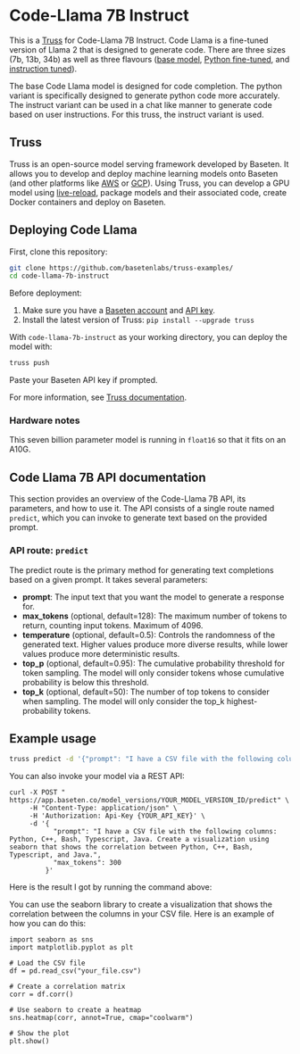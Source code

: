 # Code-Llama 7B Instruct

This is a [Truss](https://truss.baseten.co/) for Code-Llama 7B Instruct. Code Llama is a fine-tuned version of Llama 2 that is designed to generate code. There are three sizes (7b, 13b, 34b) as well as three flavours ([base model](https://huggingface.co/codellama/CodeLlama-7b-hf), [Python fine-tuned](https://huggingface.co/codellama/CodeLlama-7b-Python-hf), and [instruction tuned](https://huggingface.co/codellama/CodeLlama-7b-Instruct-hf)).

The base Code Llama model is designed for code completion. The python variant is specifically designed to generate python code more accurately. The instruct variant can be used in a chat like manner to generate code based on user instructions. For this truss, the instruct variant is used.

## Truss

Truss is an open-source model serving framework developed by Baseten. It allows you to develop and deploy machine learning models onto Baseten (and other platforms like [AWS](https://truss.baseten.co/deploy/aws) or [GCP](https://truss.baseten.co/deploy/gcp)). Using Truss, you can develop a GPU model using [live-reload](https://baseten.co/blog/technical-deep-dive-truss-live-reload), package models and their associated code, create Docker containers and deploy on Baseten.


## Deploying Code Llama

First, clone this repository:

```sh
git clone https://github.com/basetenlabs/truss-examples/
cd code-llama-7b-instruct
```

Before deployment:

1. Make sure you have a [Baseten account](https://app.baseten.co/signup) and [API key](https://app.baseten.co/settings/account/api_keys).
2. Install the latest version of Truss: `pip install --upgrade truss`

With `code-llama-7b-instruct` as your working directory, you can deploy the model with:

```sh
truss push
```

Paste your Baseten API key if prompted.

For more information, see [Truss documentation](https://truss.baseten.co).

### Hardware notes

This seven billion parameter model is running in `float16` so that it fits on an A10G.

## Code Llama 7B API documentation

This section provides an overview of the Code-Llama 7B API, its parameters, and how to use it. The API consists of a single route named  `predict`, which you can invoke to generate text based on the provided prompt.

### API route: `predict`

The predict route is the primary method for generating text completions based on a given prompt. It takes several parameters:

- __prompt__: The input text that you want the model to generate a response for.
- __max_tokens__ (optional, default=128): The maximum number of tokens to return, counting input tokens. Maximum of 4096.
- __temperature__ (optional, default=0.5): Controls the randomness of the generated text. Higher values produce more diverse results, while lower values produce more deterministic results.
- __top_p__ (optional, default=0.95): The cumulative probability threshold for token sampling. The model will only consider tokens whose cumulative probability is below this threshold.
- __top_k__ (optional, default=50): The number of top tokens to consider when sampling. The model will only consider the top_k highest-probability tokens.

## Example usage

```sh
truss predict -d '{"prompt": "I have a CSV file with the following columns: Python, C++, Bash, Typescript, Java. Create a visualization using seaborn that shows the correlation between Python, C++, Bash, Typescript, and Java.", "max_tokens": 300, "temperature": 0.5}'
```

You can also invoke your model via a REST API:

```
curl -X POST " https://app.baseten.co/model_versions/YOUR_MODEL_VERSION_ID/predict" \
     -H "Content-Type: application/json" \
     -H 'Authorization: Api-Key {YOUR_API_KEY}' \
     -d '{
           "prompt": "I have a CSV file with the following columns: Python, C++, Bash, Typescript, Java. Create a visualization using seaborn that shows the correlation between Python, C++, Bash, Typescript, and Java.",
           "max_tokens": 300
         }'
```

Here is the result I got by running the command above:


You can use the seaborn library to create a visualization that shows the correlation between the columns in your CSV file. Here is an example of how you can do this:
```
import seaborn as sns
import matplotlib.pyplot as plt

# Load the CSV file
df = pd.read_csv("your_file.csv")

# Create a correlation matrix
corr = df.corr()

# Use seaborn to create a heatmap
sns.heatmap(corr, annot=True, cmap="coolwarm")

# Show the plot
plt.show()
```


